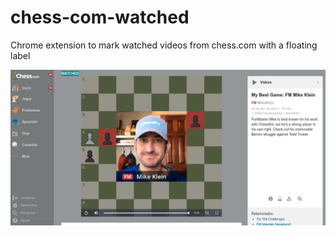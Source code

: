 # chess-com-watched
Chrome extension to mark watched videos from chess.com with a floating label

![Example](watched.png "Example")
